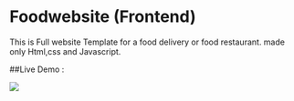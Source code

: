 # Foodwebsite (Frontend)
This is Full website Template for a food delivery or food restaurant.
made only Html,css and Javascript.

##Live Demo : 

<img src="food.png">

